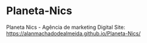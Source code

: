 # Planeta-Nics
Planeta Nics - Agência de marketing Digital
Site: https://alanmachadodealmeida.github.io/Planeta-Nics/ 
